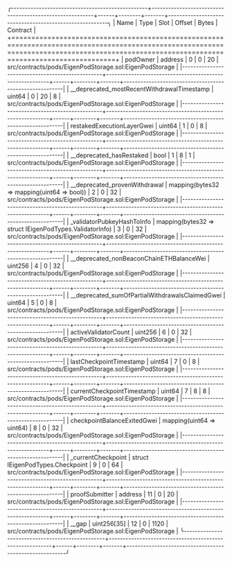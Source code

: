 
╭-------------------------------------------------+---------------------------------------------------------+------+--------+-------+--------------------------------------------------------╮
| Name                                            | Type                                                    | Slot | Offset | Bytes | Contract                                               |
+============================================================================================================================================================================================+
| podOwner                                        | address                                                 | 0    | 0      | 20    | src/contracts/pods/EigenPodStorage.sol:EigenPodStorage |
|-------------------------------------------------+---------------------------------------------------------+------+--------+-------+--------------------------------------------------------|
| __deprecated_mostRecentWithdrawalTimestamp      | uint64                                                  | 0    | 20     | 8     | src/contracts/pods/EigenPodStorage.sol:EigenPodStorage |
|-------------------------------------------------+---------------------------------------------------------+------+--------+-------+--------------------------------------------------------|
| restakedExecutionLayerGwei                      | uint64                                                  | 1    | 0      | 8     | src/contracts/pods/EigenPodStorage.sol:EigenPodStorage |
|-------------------------------------------------+---------------------------------------------------------+------+--------+-------+--------------------------------------------------------|
| __deprecated_hasRestaked                        | bool                                                    | 1    | 8      | 1     | src/contracts/pods/EigenPodStorage.sol:EigenPodStorage |
|-------------------------------------------------+---------------------------------------------------------+------+--------+-------+--------------------------------------------------------|
| __deprecated_provenWithdrawal                   | mapping(bytes32 => mapping(uint64 => bool))             | 2    | 0      | 32    | src/contracts/pods/EigenPodStorage.sol:EigenPodStorage |
|-------------------------------------------------+---------------------------------------------------------+------+--------+-------+--------------------------------------------------------|
| _validatorPubkeyHashToInfo                      | mapping(bytes32 => struct IEigenPodTypes.ValidatorInfo) | 3    | 0      | 32    | src/contracts/pods/EigenPodStorage.sol:EigenPodStorage |
|-------------------------------------------------+---------------------------------------------------------+------+--------+-------+--------------------------------------------------------|
| __deprecated_nonBeaconChainETHBalanceWei        | uint256                                                 | 4    | 0      | 32    | src/contracts/pods/EigenPodStorage.sol:EigenPodStorage |
|-------------------------------------------------+---------------------------------------------------------+------+--------+-------+--------------------------------------------------------|
| __deprecated_sumOfPartialWithdrawalsClaimedGwei | uint64                                                  | 5    | 0      | 8     | src/contracts/pods/EigenPodStorage.sol:EigenPodStorage |
|-------------------------------------------------+---------------------------------------------------------+------+--------+-------+--------------------------------------------------------|
| activeValidatorCount                            | uint256                                                 | 6    | 0      | 32    | src/contracts/pods/EigenPodStorage.sol:EigenPodStorage |
|-------------------------------------------------+---------------------------------------------------------+------+--------+-------+--------------------------------------------------------|
| lastCheckpointTimestamp                         | uint64                                                  | 7    | 0      | 8     | src/contracts/pods/EigenPodStorage.sol:EigenPodStorage |
|-------------------------------------------------+---------------------------------------------------------+------+--------+-------+--------------------------------------------------------|
| currentCheckpointTimestamp                      | uint64                                                  | 7    | 8      | 8     | src/contracts/pods/EigenPodStorage.sol:EigenPodStorage |
|-------------------------------------------------+---------------------------------------------------------+------+--------+-------+--------------------------------------------------------|
| checkpointBalanceExitedGwei                     | mapping(uint64 => uint64)                               | 8    | 0      | 32    | src/contracts/pods/EigenPodStorage.sol:EigenPodStorage |
|-------------------------------------------------+---------------------------------------------------------+------+--------+-------+--------------------------------------------------------|
| _currentCheckpoint                              | struct IEigenPodTypes.Checkpoint                        | 9    | 0      | 64    | src/contracts/pods/EigenPodStorage.sol:EigenPodStorage |
|-------------------------------------------------+---------------------------------------------------------+------+--------+-------+--------------------------------------------------------|
| proofSubmitter                                  | address                                                 | 11   | 0      | 20    | src/contracts/pods/EigenPodStorage.sol:EigenPodStorage |
|-------------------------------------------------+---------------------------------------------------------+------+--------+-------+--------------------------------------------------------|
| __gap                                           | uint256[35]                                             | 12   | 0      | 1120  | src/contracts/pods/EigenPodStorage.sol:EigenPodStorage |
╰-------------------------------------------------+---------------------------------------------------------+------+--------+-------+--------------------------------------------------------╯

